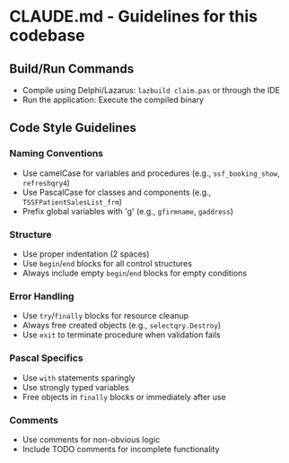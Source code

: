 # CLAUDE.md - Guidelines for this codebase

## Build/Run Commands
- Compile using Delphi/Lazarus: `lazbuild claim.pas` or through the IDE
- Run the application: Execute the compiled binary

## Code Style Guidelines

### Naming Conventions
- Use camelCase for variables and procedures (e.g., `ssf_booking_show`, `refreshqry4`)
- Use PascalCase for classes and components (e.g., `TSSFPatientSalesList_frm`)
- Prefix global variables with 'g' (e.g., `gfirmname`, `gaddress`)

### Structure
- Use proper indentation (2 spaces)
- Use `begin`/`end` blocks for all control structures
- Always include empty `begin`/`end` blocks for empty conditions

### Error Handling
- Use `try`/`finally` blocks for resource cleanup
- Always free created objects (e.g., `selectqry.Destroy`)
- Use `exit` to terminate procedure when validation fails

### Pascal Specifics
- Use `with` statements sparingly
- Use strongly typed variables
- Free objects in `finally` blocks or immediately after use

### Comments
- Use comments for non-obvious logic
- Include TODO comments for incomplete functionality